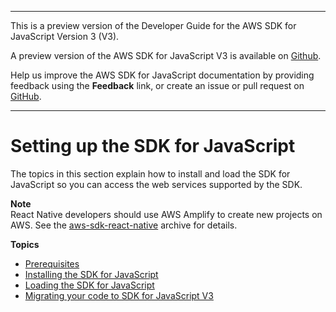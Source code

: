 --------

This is a preview version of the Developer Guide for the AWS SDK for JavaScript Version 3 \(V3\)\.

A preview version of the AWS SDK for JavaScript V3 is available on [Github](https://github.com/aws/aws-sdk-js-v3)\.

Help us improve the AWS SDK for JavaScript documentation by providing feedback using the **Feedback** link, or create an issue or pull request on [GitHub](https://github.com/awsdocs/aws-sdk-for-javascript-v3)\.

--------

# Setting up the SDK for JavaScript<a name="setting-up"></a>

The topics in this section explain how to install and load the SDK for JavaScript so you can access the web services supported by the SDK\.

**Note**  
React Native developers should use AWS Amplify to create new projects on AWS\. See the [aws\-sdk\-react\-native](https://github.com/amazon-archives/aws-sdk-react-native) archive for details\.

**Topics**
+ [Prerequisites](jssdk-prerequisites.md)
+ [Installing the SDK for JavaScript](installing-jssdk.md)
+ [Loading the SDK for JavaScript](loading-the-jssdk.md)
+ [Migrating your code to SDK for JavaScript V3](migrating-to-v3.md)
